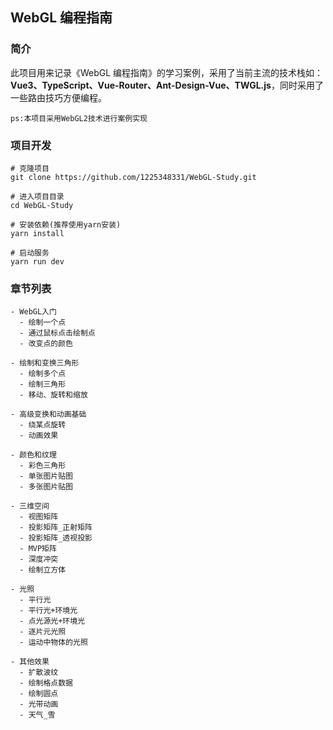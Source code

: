 ## WebGL 编程指南

### 简介

此项目用来记录《WebGL 编程指南》的学习案例，采用了当前主流的技术栈如：**Vue3、TypeScript、Vue-Router、Ant-Design-Vue、TWGL.js**，同时采用了一些路由技巧方便编程。

`ps:本项目采用WebGL2技术进行案例实现`

### 项目开发

```
# 克隆项目
git clone https://github.com/1225348331/WebGL-Study.git

# 进入项目目录
cd WebGL-Study

# 安装依赖(推荐使用yarn安装)
yarn install

# 启动服务
yarn run dev
```

### 章节列表

```
- WebGL入门
  - 绘制一个点
  - 通过鼠标点击绘制点
  - 改变点的颜色

- 绘制和变换三角形
  - 绘制多个点
  - 绘制三角形
  - 移动、旋转和缩放

- 高级变换和动画基础
  - 绕某点旋转
  - 动画效果

- 颜色和纹理
  - 彩色三角形
  - 单张图片贴图
  - 多张图片贴图

- 三维空间
  - 视图矩阵
  - 投影矩阵_正射矩阵
  - 投影矩阵_透视投影
  - MVP矩阵
  - 深度冲突
  - 绘制立方体

- 光照
  - 平行光
  - 平行光+环境光
  - 点光源光+环境光
  - 逐片元光照
  - 运动中物体的光照

- 其他效果
  - 扩散波纹
  - 绘制格点数据
  - 绘制圆点
  - 光带动画
  - 天气_雪

```
